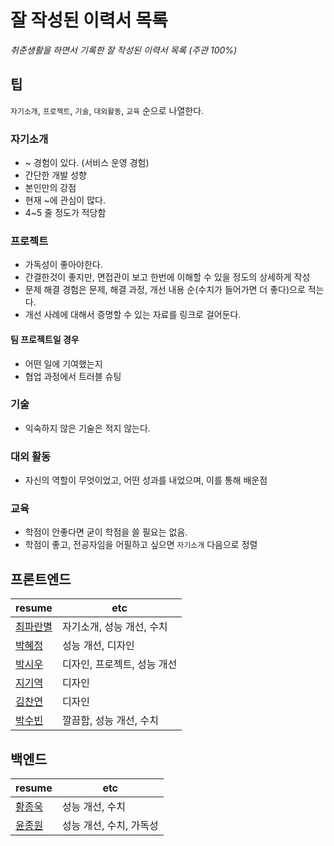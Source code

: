 # 잘 작성된 이력서 목록

_취준생활을 하면서 기록한 잘 작성된 이력서 목록 (주관 100%)_

## 팁

`자기소개`, `프로젝트`, `기술`, `대외활동`, `교육` 순으로 나열한다.

### 자기소개
- ~ 경험이 있다. (서비스 운영 경험)
- 간단한 개발 성향
- 본인만의 강점
- 현재 ~에 관심이 많다.
- 4~5 줄 정도가 적당함
### 프로젝트
- 가독성이 좋아야한다.
- 간결한것이 좋지만, 면접관이 보고 한번에 이해할 수 있을 정도의 상세하게 작성
- 문제 해결 경험은 문제, 해결 과정, 개선 내용 순(수치가 들어가면 더 좋다)으로 적는다.
- 개선 사례에 대해서 증명할 수 있는 자료를 링크로 걸어둔다.  

#### 팀 프로젝트일 경우
- 어떤 일에 기여했는지
- 협업 과정에서 트러블 슈팅

### 기술
- 익숙하지 않은 기술은 적지 않는다.  

### 대외 활동
- 자신의 역할이 무엇이었고, 어떤 성과를 내었으며, 이를 통해 배운점

### 교육
- 학점이 안좋다면 굳이 학점을 쓸 필요는 없음.
- 학점이 좋고, 전공자임을 어필하고 싶으면 `자기소개` 다음으로 정렬



## 프론트엔드

| resume | etc |
| ------------- | ------------- |
| [최파란별](https://www.rallit.com/hub/resumes/239826/%EC%B5%9C%ED%8C%8C%EB%9E%80%EB%B3%84?isExpanded=true) | 자기소개, 성능 개선, 수치 |
| [박혜정](https://evalog.vercel.app/resume) | 성능 개선, 디자인 |
| [박시우](https://shiwoo.dev/resume) | 디자인, 프로젝트, 성능 개선 |
| [지기역](https://jigi-scripts.vercel.app/resume) | 디자인 |
| [김찬연](https://resume.chayeoi.site/) | 디자인 |
| [박수빈](https://www.rallit.com/hub/resumes/15901/%EB%B0%95%EC%88%98%EB%B9%88?isExpanded=true) | 깔끔함, 성능 개선, 수치 |

## 백엔드

| resume | etc |
| ------------- | ------------- |
| [황종욱](https://www.rallit.com/hub/resumes/37400/%ED%99%A9%EC%A2%85%EC%9A%B1?isExpanded=true) | 성능 개선, 수치 |
| [윤종원](https://www.rallit.com/hub/resumes/49292/%EC%9C%A4%EC%A2%85%EC%9B%90?isExpanded=true) | 성능 개선, 수치, 가독성 |